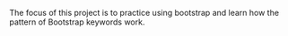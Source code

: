 The focus of this project is to practice using bootstrap and learn how the pattern of Bootstrap keywords work.
